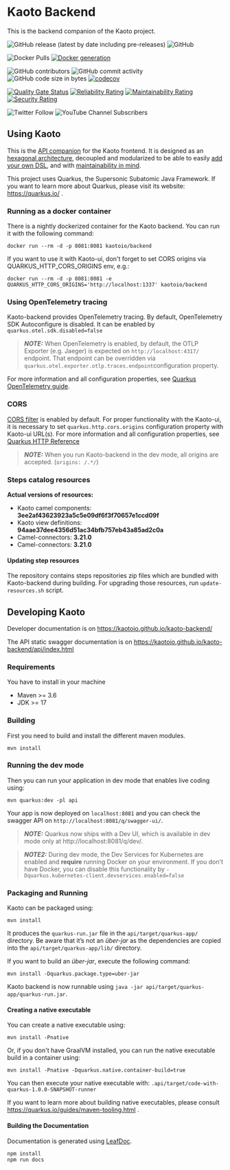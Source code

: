# Kaoto Backend

This is the backend companion of the Kaoto project.

![GitHub release (latest by date including pre-releases)](https://img.shields.io/github/v/release/kaotoio/kaoto-backend?include_prereleases)
![GitHub](https://img.shields.io/github/license/kaotoio/kaoto-backend)

![Docker Pulls](https://img.shields.io/docker/pulls/kaotoio/frontend)
[![Docker generation](https://github.com/KaotoIO/kaoto-backend/actions/workflows/generate-docker-image.yml/badge.svg)](https://github.com/KaotoIO/kaoto-backend/actions/workflows/generate-docker-image.yml)

![GitHub contributors](https://img.shields.io/github/contributors/kaotoio/kaoto-backend)
![GitHub commit activity](https://img.shields.io/github/commit-activity/m/kaotoio/kaoto-backend)
![GitHub code size in bytes](https://img.shields.io/github/languages/code-size/KaotoIO/kaoto-backend)
[![codecov](https://codecov.io/gh/KaotoIO/kaoto-backend/branch/main/graph/badge.svg?token=7RADJHV7HT)](https://codecov.io/gh/KaotoIO/kaoto-backend)

[![Quality Gate Status](https://sonarcloud.io/api/project_badges/measure?project=KaotoIO_kaoto-backend&metric=alert_status)](https://sonarcloud.io/dashboard?id=KaotoIO_kaoto-backend)
[![Reliability Rating](https://sonarcloud.io/api/project_badges/measure?project=KaotoIO_kaoto-backend&metric=reliability_rating)](https://sonarcloud.io/summary/new_code?id=KaotoIO_kaoto-backend)
[![Maintainability Rating](https://sonarcloud.io/api/project_badges/measure?project=KaotoIO_kaoto-backend&metric=sqale_rating)](https://sonarcloud.io/summary/new_code?id=KaotoIO_kaoto-backend)
[![Security Rating](https://sonarcloud.io/api/project_badges/measure?project=KaotoIO_kaoto-backend&metric=security_rating)](https://sonarcloud.io/summary/new_code?id=KaotoIO_kaoto-backend)

![Twitter Follow](https://img.shields.io/twitter/follow/kaotoio?style=social)
![YouTube Channel Subscribers](https://img.shields.io/youtube/channel/subscribers/UCcWUAnL5sBYVFen0RMxbZ3A?style=social)

## Using Kaoto

This is the [API companion](https://kaotoio.github.io/kaoto-backend/api/index.html) for the Kaoto frontend. It is designed as an [hexagonal architecture](https://alistair.cockburn.us/hexagonal-architecture/), decoupled and modularized to be able to easily [add your own DSL](https://kaoto.io/docs/add-dsl/), and with [maintainability in mind](https://kaoto.io/docs/architecture/). 

This project uses Quarkus, the Supersonic Subatomic Java Framework. If you want to learn more about Quarkus, please visit its website: https://quarkus.io/ .

### Running as a docker container

There is a nightly dockerized container for the Kaoto backend. 
You can run it with the following command:

`docker run --rm -d -p 8081:8081 kaotoio/backend`

If you want to use it with Kaoto-ui, don't forget to set CORS origins via QUARKUS_HTTP_CORS_ORIGINS env, e.g.:

`docker run --rm -d -p 8081:8081 -e QUARKUS_HTTP_CORS_ORIGINS='http://localhost:1337' kaotoio/backend`

### Using OpenTelemetry tracing

Kaoto-backend provides OpenTelemetry tracing. By default, OpenTelemetry SDK Autoconfigure is disabled.
It can be enabled by `quarkus.otel.sdk.disabled=false` 
> **_NOTE:_**  When OpenTelemetry is enabled, by default, the OTLP Exporter (e.g. Jaeger) is expected on `http://localhost:4317/` 
> endpoint. That endpoint can be overridden via `quarkus.otel.exporter.otlp.traces.endpoint`configuration property. 

For more information and all configuration properties, see [Quarkus OpenTelemetry guide](https://quarkus.io/guides/opentelemetry).

### CORS

[CORS filter](https://quarkus.io/guides/http-reference#cors-filter) is enabled by default.
For proper functionality with the Kaoto-ui, it is necessary to set `quarkus.http.cors.origins` configuration property with Kaoto-ui URL(s).
For more information and all configuration properties, see [Quarkus HTTP Reference](https://quarkus.io/guides/http-reference#quarkus-vertx-http-config-group-cors-cors-config_configuration)
> **_NOTE:_** When you run Kaoto-backend in the dev mode, all origins are accepted. (`origins: /.*/`)

### Steps catalog resources

**Actual versions of resources:**
*   Kaoto camel components: **3ee2af43623923a5c5e09df6f3f70657e1ccd09f**
*   Kaoto view definitions: **94aae37dee4356d51ac34bfb757eb43a85ad2c0a**
*   Camel-connectors: **3.21.0**
*   Camel-connectors: **3.21.0**

#### Updating step resources
The repository contains steps repositories zip files which are bundled with Kaoto-backend during building.
For upgrading those resources, run `update-resources.sh` script. 

## Developing Kaoto

Developer documentation is on https://kaotoio.github.io/kaoto-backend/

The API static swagger documentation is on  https://kaotoio.github.io/kaoto-backend/api/index.html

### Requirements

You have to install in your machine

*   Maven >= 3.6
*   JDK >= 17

### Building 

First you need to build and install the different maven modules.

```shell script
mvn install
```

### Running the dev mode

Then you can run your application in dev mode that enables live coding using:

```shell script
mvn quarkus:dev -pl api
```

Your app is now deployed on `localhost:8081` and you can check the swagger 
API on `http://localhost:8081/q/swagger-ui/`.

> **_NOTE:_**  Quarkus now ships with a Dev UI, which is available in dev 
> mode only at http://localhost:8081/q/dev/.

> **_NOTE2:_**  During dev mode, the Dev Services for Kubernetes are enabled
> and **require** running Docker on your environment. If you don't have Docker,
> you can disable this functionality by `-Dquarkus.kubernetes-client.devservices.enabled=false`

### Packaging and Running

Kaoto can be packaged using:

```shell script
mvn install
```

It produces the `quarkus-run.jar` file in the `api/target/quarkus-app/` directory. Be aware that it’s not an _über-jar_ as
the dependencies are copied into the `api/target/quarkus-app/lib/` directory.

If you want to build an _über-jar_, execute the following command:

```shell script
mvn install -Dquarkus.package.type=uber-jar
```

Kaoto backend is now runnable using `java -jar api/target/quarkus-app/quarkus-run.jar`.

#### Creating a native executable

You can create a native executable using:

```shell script
mvn install -Pnative
```

Or, if you don't have GraalVM installed, you can run the native executable build in a container using:

```shell script
mvn install -Pnative -Dquarkus.native.container-build=true
```

You can then execute your native executable with: `.api/target/code-with-quarkus-1.0.0-SNAPSHOT-runner`

If you want to learn more about building native executables, please consult https://quarkus.io/guides/maven-tooling.html
.

#### Building the Documentation

Documentation is generated using [LeafDoc](https://github.com/Leaflet/Leafdoc).

```shell script
npm install
npm run docs
```
